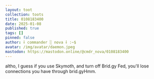 ```yaml
---
layout: toot
collection: toots
title: 0108183400
date: 2025-01-08
published: true
tags: []
pinned: false
author: ⸸ commander ░ nova ⸸ :~$
avatar: /img/avatar/daemon.jpeg
mastodon: https://mastodon.online/@cmdr_nova/0108183400
---
```


altho, I guess if you use Skymoth, and turn off Brid.gy Fed, you'll lose connections you have through brid.gyHmm.
